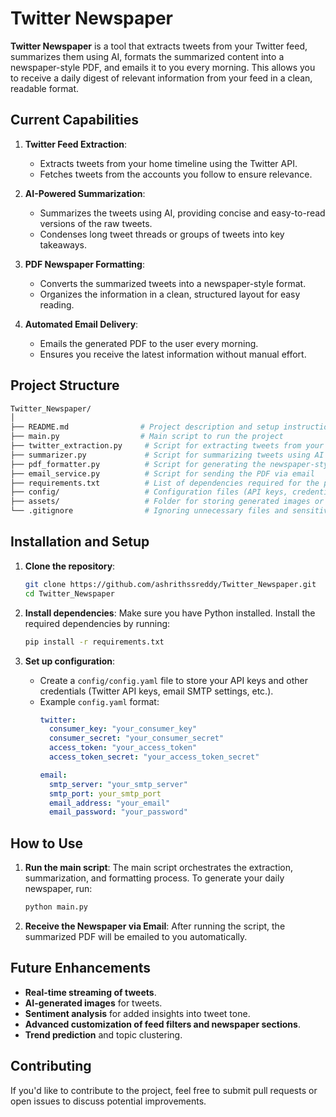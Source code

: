 # **Twitter Newspaper**

**Twitter Newspaper** is a tool that extracts tweets from your Twitter feed, summarizes them using AI, formats the summarized content into a newspaper-style PDF, and emails it to you every morning. This allows you to receive a daily digest of relevant information from your feed in a clean, readable format.

## **Current Capabilities**

1. **Twitter Feed Extraction**:
   - Extracts tweets from your home timeline using the Twitter API. 
   - Fetches tweets from the accounts you follow to ensure relevance.

2. **AI-Powered Summarization**:
   - Summarizes the tweets using AI, providing concise and easy-to-read versions of the raw tweets.
   - Condenses long tweet threads or groups of tweets into key takeaways.

3. **PDF Newspaper Formatting**:
   - Converts the summarized tweets into a newspaper-style format.
   - Organizes the information in a clean, structured layout for easy reading.

4. **Automated Email Delivery**:
   - Emails the generated PDF to the user every morning.
   - Ensures you receive the latest information without manual effort.

## **Project Structure**

```bash
Twitter_Newspaper/
│
├── README.md                # Project description and setup instructions
├── main.py                  # Main script to run the project
├── twitter_extraction.py     # Script for extracting tweets from your feed
├── summarizer.py             # Script for summarizing tweets using AI
├── pdf_formatter.py          # Script for generating the newspaper-style PDF
├── email_service.py          # Script for sending the PDF via email
├── requirements.txt          # List of dependencies required for the project
├── config/                   # Configuration files (API keys, credentials, etc.)
├── assets/                   # Folder for storing generated images or PDFs
└── .gitignore                # Ignoring unnecessary files and sensitive data
```

## **Installation and Setup**

1. **Clone the repository**:
   ```bash
   git clone https://github.com/ashrithssreddy/Twitter_Newspaper.git
   cd Twitter_Newspaper
   ```

2. **Install dependencies**:
   Make sure you have Python installed. Install the required dependencies by running:
   ```bash
   pip install -r requirements.txt
   ```

3. **Set up configuration**:
   - Create a `config/config.yaml` file to store your API keys and other credentials (Twitter API keys, email SMTP settings, etc.).
   - Example `config.yaml` format:
     ```yaml
     twitter:
       consumer_key: "your_consumer_key"
       consumer_secret: "your_consumer_secret"
       access_token: "your_access_token"
       access_token_secret: "your_access_token_secret"

     email:
       smtp_server: "your_smtp_server"
       smtp_port: your_smtp_port
       email_address: "your_email"
       email_password: "your_password"
     ```

## **How to Use**

1. **Run the main script**:
   The main script orchestrates the extraction, summarization, and formatting process. To generate your daily newspaper, run:
   ```bash
   python main.py
   ```

2. **Receive the Newspaper via Email**:
   After running the script, the summarized PDF will be emailed to you automatically.

## **Future Enhancements**

- **Real-time streaming of tweets**.
- **AI-generated images** for tweets.
- **Sentiment analysis** for added insights into tweet tone.
- **Advanced customization of feed filters and newspaper sections**.
- **Trend prediction** and topic clustering.

## **Contributing**

If you'd like to contribute to the project, feel free to submit pull requests or open issues to discuss potential improvements.

